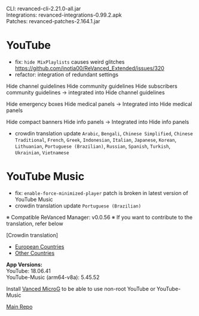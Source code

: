 CLI: revanced-cli-2.21.0-all.jar  
Integrations: revanced-integrations-0.99.2.apk  
Patches: revanced-patches-2.164.1.jar  

YouTube
==
- fix: `hide MixPlaylists` causes weird glitches https://github.com/inotia00/ReVanced_Extended/issues/320
- refactor: integration of redundant settings

Hide channel guidelines
Hide community guidelines
Hide subscribers community guidelines
→ integrated into Hide channel guidelines

Hide emergency boxes
Hide medical panels
→ Integrated into Hide medical panels

Hide compact banners
Hide info panels
→ Integrated into Hide info panels

- crowdin translation update
`Arabic`, `Bengali`, `Chinese Simplified`, `Chinese Traditional`, `French`, `Greek`, `Indonesian`, `Italian`, `Japanese`, `Korean`, `Lithuanian`, `Portuguese (Brazilian)`, `Russian`, `Spanish`, `Turkish`, `Ukrainian`, `Vietnamese`


YouTube Music
==
- fix: `enable-force-minimized-player` patch is broken in latest version of YouTube Music
- crowdin translation update
`Portuguese (Brazilian)`


※ Compatible ReVanced Manager: v0.0.56
※ If you want to contribute to the translation, refer below

[Crowdin translation]
- [European Countries](https://crowdin.com/project/revancedextendedeu)
- [Other Countries](https://crowdin.com/project/revancedextended)
  
**App Versions:**  
YouTube: 18.06.41  
YouTube-Music (arm64-v8a): 5.45.52  

Install [Vanced MicroG](https://github.com/inotia00/VancedMicroG/releases) to be able to use non-root YouTube or YouTube-Music  

[Main Repo](https://github.com/NoName-exe/revanced-extended-mnml)  
